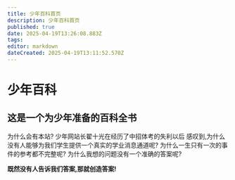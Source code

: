 ```yaml
---
title: 少年百科首页
description: 少年百科首页
published: true
date: 2025-04-19T13:26:08.883Z
tags: 
editor: markdown
dateCreated: 2025-04-19T13:11:52.570Z
---
```


# 少年百科
这是一个为少年准备的百科全书
---
为什么会有本站?
少年网站长翟十光在经历了中招体考的失利以后
感叹到,为什么没有人能够为我们学生提供一个真实的学业消息通道呢?
为什么一生只有一次的事件的参考都不完整呢?
为什么我想的问题没有一个准确的答案呢?

**既然没有人告诉我们答案,那就创造答案!**